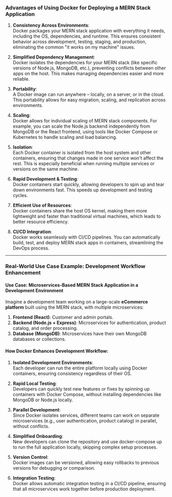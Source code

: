 ### Advantages of Using Docker for Deploying a MERN Stack Application

1. **Consistency Across Environments**:  
   Docker packages your MERN stack application with everything it needs, including the OS, dependencies, and runtime. This ensures consistent behavior across development, testing, staging, and production, eliminating the common "it works on my machine" issues.

2. **Simplified Dependency Management**:  
   Docker isolates the dependencies for your MERN stack (like specific versions of Node.js, MongoDB, etc.), preventing conflicts between other apps on the host. This makes managing dependencies easier and more reliable.

3. **Portability**:  
   A Docker image can run anywhere – locally, on a server, or in the cloud. This portability allows for easy migration, scaling, and replication across environments.

4. **Scaling**:  
   Docker allows for individual scaling of MERN stack components. For example, you can scale the Node.js backend independently from MongoDB or the React frontend, using tools like Docker Compose or Kubernetes to handle scaling and load balancing.

5. **Isolation**:  
   Each Docker container is isolated from the host system and other containers, ensuring that changes made in one service won't affect the rest. This is especially beneficial when running multiple services or versions on the same machine.

6. **Rapid Development & Testing**:  
   Docker containers start quickly, allowing developers to spin up and tear down environments fast. This speeds up development and testing cycles.

7. **Efficient Use of Resources**:  
   Docker containers share the host OS kernel, making them more lightweight and faster than traditional virtual machines, which leads to better resource efficiency.

8. **CI/CD Integration**:  
   Docker works seamlessly with CI/CD pipelines. You can automatically build, test, and deploy MERN stack apps in containers, streamlining the DevOps process.

---

### Real-World Use Case Example: Development Workflow Enhancement

#### **Use Case**: Microservices-Based MERN Stack Application in a Development Environment

Imagine a development team working on a large-scale **eCommerce platform** built using the MERN stack, with multiple microservices:

1. **Frontend (React)**: Customer and admin portals.
2. **Backend (Node.js + Express)**: Microservices for authentication, product catalog, and order processing.
3. **Database (MongoDB)**: Microservices have their own MongoDB databases or collections.

#### **How Docker Enhances Development Workflow**:

1. **Isolated Development Environments**:  
   Each developer can run the entire platform locally using Docker containers, ensuring consistency regardless of their OS.

2. **Rapid Local Testing**:  
   Developers can quickly test new features or fixes by spinning up containers with Docker Compose, without installing dependencies like MongoDB or Node.js locally.

3. **Parallel Development**:  
   Since Docker isolates services, different teams can work on separate microservices (e.g., user authentication, product catalog) in parallel, without conflicts.

4. **Simplified Onboarding**:  
   New developers can clone the repository and use docker-compose up to run the full application locally, skipping complex setup processes.

5. **Version Control**:  
   Docker images can be versioned, allowing easy rollbacks to previous versions for debugging or comparison.

6. **Integration Testing**:  
   Docker allows automatic integration testing in a CI/CD pipeline, ensuring that all microservices work together before production deployment.

